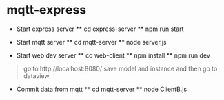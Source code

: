 # mqtt-express
* Start express server
** cd express-server
** npm run start

* Start mqtt server
** cd mqtt-server
** node server.js

* Start web dev server
** cd web-client
** npm install
** npm run dev

> go to http://localhost:8080/
> save model and instance and then go to dataview

* Commit data from mqtt
** cd mqtt-server
** node ClientB.js
